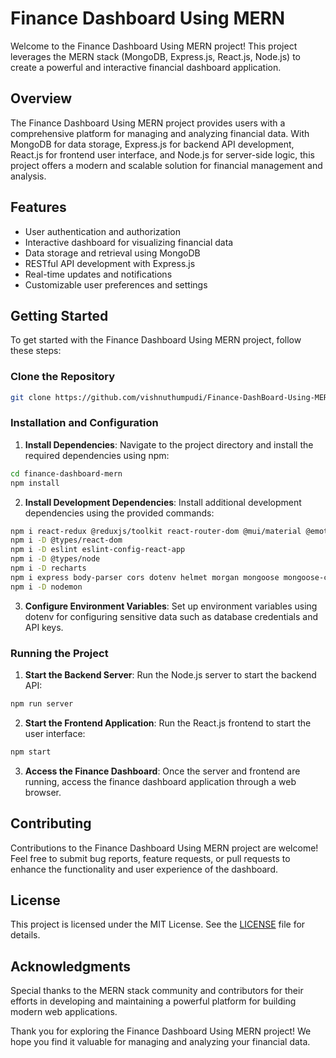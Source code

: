# Finance Dashboard Using MERN

Welcome to the Finance Dashboard Using MERN project! This project leverages the MERN stack (MongoDB, Express.js, React.js, Node.js) to create a powerful and interactive financial dashboard application.

## Overview

The Finance Dashboard Using MERN project provides users with a comprehensive platform for managing and analyzing financial data. With MongoDB for data storage, Express.js for backend API development, React.js for frontend user interface, and Node.js for server-side logic, this project offers a modern and scalable solution for financial management and analysis.

## Features

- User authentication and authorization
- Interactive dashboard for visualizing financial data
- Data storage and retrieval using MongoDB
- RESTful API development with Express.js
- Real-time updates and notifications
- Customizable user preferences and settings

## Getting Started

To get started with the Finance Dashboard Using MERN project, follow these steps:

### Clone the Repository

```bash
git clone https://github.com/vishnuthumpudi/Finance-DashBoard-Using-MERN.git
```

### Installation and Configuration

1. **Install Dependencies**: Navigate to the project directory and install the required dependencies using npm:

```bash
cd finance-dashboard-mern
npm install
```

2. **Install Development Dependencies**: Install additional development dependencies using the provided commands:

```bash
npm i react-redux @reduxjs/toolkit react-router-dom @mui/material @emotion/react @emotion/styled @mui/icons-material
npm i -D @types/react-dom
npm i -D eslint eslint-config-react-app
npm i -D @types/node
npm i -D recharts
npm i express body-parser cors dotenv helmet morgan mongoose mongoose-currency
npm i -D nodemon
```

3. **Configure Environment Variables**: Set up environment variables using dotenv for configuring sensitive data such as database credentials and API keys.

### Running the Project

1. **Start the Backend Server**: Run the Node.js server to start the backend API:

```bash
npm run server
```

2. **Start the Frontend Application**: Run the React.js frontend to start the user interface:

```bash
npm start
```

3. **Access the Finance Dashboard**: Once the server and frontend are running, access the finance dashboard application through a web browser.

## Contributing

Contributions to the Finance Dashboard Using MERN project are welcome! Feel free to submit bug reports, feature requests, or pull requests to enhance the functionality and user experience of the dashboard.

## License

This project is licensed under the MIT License. See the [LICENSE](LICENSE) file for details.

## Acknowledgments

Special thanks to the MERN stack community and contributors for their efforts in developing and maintaining a powerful platform for building modern web applications.

Thank you for exploring the Finance Dashboard Using MERN project! We hope you find it valuable for managing and analyzing your financial data.
